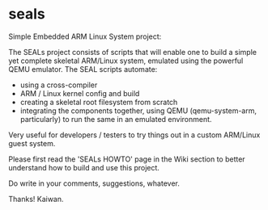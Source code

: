 seals
=====

Simple Embedded ARM Linux System project:  

The SEALs project consists of scripts that will enable one to build a simple yet complete skeletal ARM/Linux system, emulated using the powerful QEMU emulator. The SEAL scripts automate:  
- using a cross-compiler
- ARM / Linux kernel config and build
- creating a skeletal root filesystem from scratch
- integrating the components together, using QEMU (qemu-system-arm, particularly) to run the same in an emulated environment.  
 
Very useful for developers / testers to try things out in a custom ARM/Linux guest system.  
 
Please first read the 'SEALs HOWTO' page in the Wiki section to better understand how to build and use this project.

Do write in your comments, suggestions, whatever.

Thanks!
Kaiwan.
